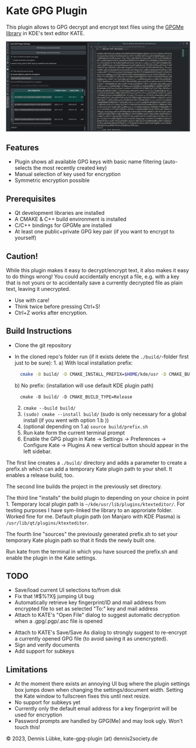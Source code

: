 # Kate GPG Plugin

This plugin allows to GPG decrypt and encrypt text files 
using the [GPGMe library](https://gnupg.org/software/gpgme/index.html) 
in KDE's text editor KATE.

![image info](./kate_gpg_plugin_screenshot.jpg)

## Features
+ Plugin shows all available GPG keys with basic name filtering
  (auto-selects the most recently created key)
+ Manual selection of key used for encryption
+ Symmetric encryption possible

## Prerequisites
+ Qt development libraries are installed
+ A CMAKE & C++ build environment is installed
+ C/C++ bindings for GPGMe are installed
+ At least one public+private GPG key pair (if you want to encrypt to yourself)

## Caution!
While this plugin makes it easy to decrypt/encrypt text, it also makes it easy to
do things wrong! You could accidentally encrypt a file, e.g. with a key 
that is not yours or to accidentally save a currently decrypted file as plain 
text, leaving it unecrypted.

+ Use with care!
+ Think twice before pressing Ctrl+S!
+ Ctrl+Z works after encryption.

## Build Instructions
+ Clone the git repository
+ In the cloned repo's folder run (if it exists delete the ```./build/```-folder first just to be sure):
  1. 
    a) With local installation prefix:
    ```bash
      cmake -B build/ -D CMAKE_INSTALL_PREFIX=$HOME/kde/usr -D CMAKE_BUILD_TYPE=Release
    ```
    
    b) No prefix: (installation will use default KDE plugin path)
    ```
      cmake -B build/ -D CMAKE_BUILD_TYPE=Release
    ``` 
     
  2. ```cmake --build build/```
  3. ```(sudo) cmake --install build/```
     (sudo is only necessary for a global install (if you went with option 1.b ))
  4. (optional depending on 1.a) ```source build/prefix.sh```
  5. Run kate form the current terminal prompt
  6. Enable the GPG plugin in Kate -> Settings -> Preferences -> Configure Kate -> Plugins
     A new vertical button should appear in the left sidebar.
      
The first line creates a ```./build/``` directory and adds a parameter
to create a prefix.sh which can add a temporary Kate plugin path to your shell.
It enables a release build, too.

The second line builds the project in the previously set directory.

The third line "installs" the build plugin to depending on your choice in point 1. Temporary local
plugin path is ```~/kde/usr/lib/plugins/ktexteditor/```.
For testing purposes I have sym-linked the library to an approriate folder. Worked fine for me.
Default plugin path (on Manjaro with KDE Plasma) is ```/usr/lib/qt/plugins/ktexteditor```.

The fourth line "sources" the previously generated prefix.sh to set your 
temporary Kate plugin path so that it finds the newly built one.

Run kate from the terminal in which you have sourced the prefix.sh and enable the plugin in the Kate settings.

## TODO

+ Save/load current UI selections to/from disk
+ Fix that !#$%?X§ jumping UI bug
+ Automatically retrieve key fingerprint/ID and mail address 
  from encrypted file to set as selected "To:" key and mail address
+ Attach to KATE's "Open File" dialog to suggest automatic 
  decryption when a .gpg/.pgp/.asc file is opened
* Attach to KATE's Save/Save As dialog to strongly suggest to re-encrypt 
  a currently opened GPG file (to avoid saving it as unencrypted).
* Sign and verify documents
* Add support for subkeys

## Limitations

+ At the moment there exists an annoying UI bug where the plugin settings box jumps down when 
  changing the settings/document width. Setting the Kate window to fullscreen fixes this until 
  next resize.
+ No support for subkeys yet
+ Currently only the default email address for a key fingerprint will be used for encryption
+ Password prompts are handled by GPG(Me) and may look ugly. Won't touch this!


&copy; 2023, Dennis Lübke, kate-gpg-plugin (at) dennis2society.de
